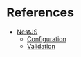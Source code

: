 # References

- [NestJS](https://nestjs.com)
  - [Configuration](https://docs.nestjs.com/techniques/configuration)
  - [Validation](https://docs.nestjs.com/techniques/validation)
